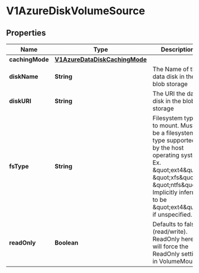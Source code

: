 
# V1AzureDiskVolumeSource

## Properties
Name | Type | Description | Notes
------------ | ------------- | ------------- | -------------
**cachingMode** | [**V1AzureDataDiskCachingMode**](V1AzureDataDiskCachingMode.md) |  |  [optional]
**diskName** | **String** | The Name of the data disk in the blob storage | 
**diskURI** | **String** | The URI the data disk in the blob storage | 
**fsType** | **String** | Filesystem type to mount. Must be a filesystem type supported by the host operating system. Ex. \&quot;ext4\&quot;, \&quot;xfs\&quot;, \&quot;ntfs\&quot;. Implicitly inferred to be \&quot;ext4\&quot; if unspecified. |  [optional]
**readOnly** | **Boolean** | Defaults to false (read/write). ReadOnly here will force the ReadOnly setting in VolumeMounts. |  [optional]



